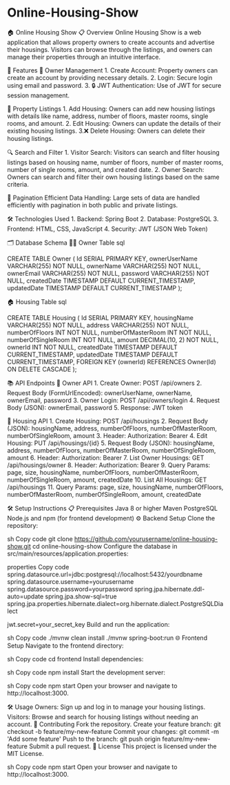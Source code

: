# Online-Housing-Show
🏠 Online Housing Show
📋 Overview
Online Housing Show is a web application that allows property owners to create accounts and advertise their housings. Visitors can browse through the listings, and owners can manage their properties through an intuitive interface.

🌟 Features
🔑 Owner Management
        1. Create Account: Property owners can create an account by providing necessary details.
        2. Login: Secure login using email and password.
        3. 🔒 JWT Authentication: Use of JWT for secure session management.
      
🏡 Property Listings
     1. Add Housing: Owners can add new housing listings with details like name, address, number of floors, master rooms, single rooms, and amount.
     2. Edit Housing: Owners can update the details of their existing housing listings.
     3.❌ Delete Housing: Owners can delete their housing listings.
      
🔍 Search and Filter
        1. Visitor Search: Visitors can search and filter housing listings based on housing name, number of floors, number of master rooms, number of single rooms, amount, and created date.
        2. Owner Search: Owners can search and filter their own housing listings based on the same criteria.
      
📄 Pagination
Efficient Data Handling: Large sets of data are handled efficiently with pagination in both public and private listings.

🛠 Technologies Used
        1. Backend: Spring Boot
        2. Database: PostgreSQL
        3. Frontend: HTML, CSS, JavaScript
        4. Security: JWT (JSON Web Token)
      
🗂 Database Schema
🧑‍💼 Owner Table
sql

CREATE TABLE Owner (
    Id SERIAL PRIMARY KEY,
    ownerUserName VARCHAR(255) NOT NULL,
    ownerName VARCHAR(255) NOT NULL,
    ownerEmail VARCHAR(255) NOT NULL,
    password VARCHAR(255) NOT NULL,
    createdDate TIMESTAMP DEFAULT CURRENT_TIMESTAMP,
    updatedDate TIMESTAMP DEFAULT CURRENT_TIMESTAMP
);

🏠 Housing Table
sql

CREATE TABLE Housing (
    Id SERIAL PRIMARY KEY,
    housingName VARCHAR(255) NOT NULL,
    address VARCHAR(255) NOT NULL,
    numberOfFloors INT NOT NULL,
    numberOfMasterRoom INT NOT NULL,
    numberOfSingleRoom INT NOT NULL,
    amount DECIMAL(10, 2) NOT NULL,
    ownerId INT NOT NULL,
    createdDate TIMESTAMP DEFAULT CURRENT_TIMESTAMP,
    updatedDate TIMESTAMP DEFAULT CURRENT_TIMESTAMP,
    FOREIGN KEY (ownerId) REFERENCES Owner(Id) ON DELETE CASCADE
);

📚 API Endpoints
🔑 Owner API
        1. Create Owner: POST /api/owners
        2. Request Body (FormUrlEncoded): ownerUserName, ownerName, ownerEmail, password
        3. Owner Login: POST /api/owners/login
        4. Request Body (JSON): ownerEmail, password
        5. Response: JWT token
        
🏡 Housing API
        1. Create Housing: POST /api/housings
        2. Request Body (JSON): housingName, address, numberOfFloors, numberOfMasterRoom, numberOfSingleRoom, amount
        3. Header: Authorization: Bearer <token>
        4. Edit Housing: PUT /api/housings/{id}
        5. Request Body (JSON): housingName, address, numberOfFloors, numberOfMasterRoom, numberOfSingleRoom, amount
        6. Header: Authorization: Bearer <token>
        7. List Owner Housings: GET /api/housings/owner
        8. Header: Authorization: Bearer <token>
        9. Query Params: page, size, housingName, numberOfFloors, numberOfMasterRoom, numberOfSingleRoom, amount, createdDate
        10. List All Housings: GET /api/housings
        11. Query Params: page, size, housingName, numberOfFloors, numberOfMasterRoom, numberOfSingleRoom, amount, createdDate
        
🛠 Setup Instructions
📋 Prerequisites
Java 8 or higher
Maven
PostgreSQL
Node.js and npm (for frontend development)
⚙️ Backend Setup
Clone the repository:

sh
Copy code
git clone https://github.com/yourusername/online-housing-show.git
cd online-housing-show
Configure the database in src/main/resources/application.properties:

properties
Copy code
spring.datasource.url=jdbc:postgresql://localhost:5432/yourdbname
spring.datasource.username=yourusername
spring.datasource.password=yourpassword
spring.jpa.hibernate.ddl-auto=update
spring.jpa.show-sql=true
spring.jpa.properties.hibernate.dialect=org.hibernate.dialect.PostgreSQLDialect

jwt.secret=your_secret_key
Build and run the application:

sh
Copy code
./mvnw clean install
./mvnw spring-boot:run
🌐 Frontend Setup
Navigate to the frontend directory:

sh
Copy code
cd frontend
Install dependencies:

sh
Copy code
npm install
Start the development server:

sh
Copy code
npm start
Open your browser and navigate to http://localhost:3000.

🛠 Usage
Owners: Sign up and log in to manage your housing listings.
Visitors: Browse and search for housing listings without needing an account.
🤝 Contributing
Fork the repository.
Create your feature branch: git checkout -b feature/my-new-feature
Commit your changes: git commit -m 'Add some feature'
Push to the branch: git push origin feature/my-new-feature
Submit a pull request.
📄 License
This project is licensed under the MIT License.

sh
Copy code
npm start
Open your browser and navigate to http://localhost:3000.
